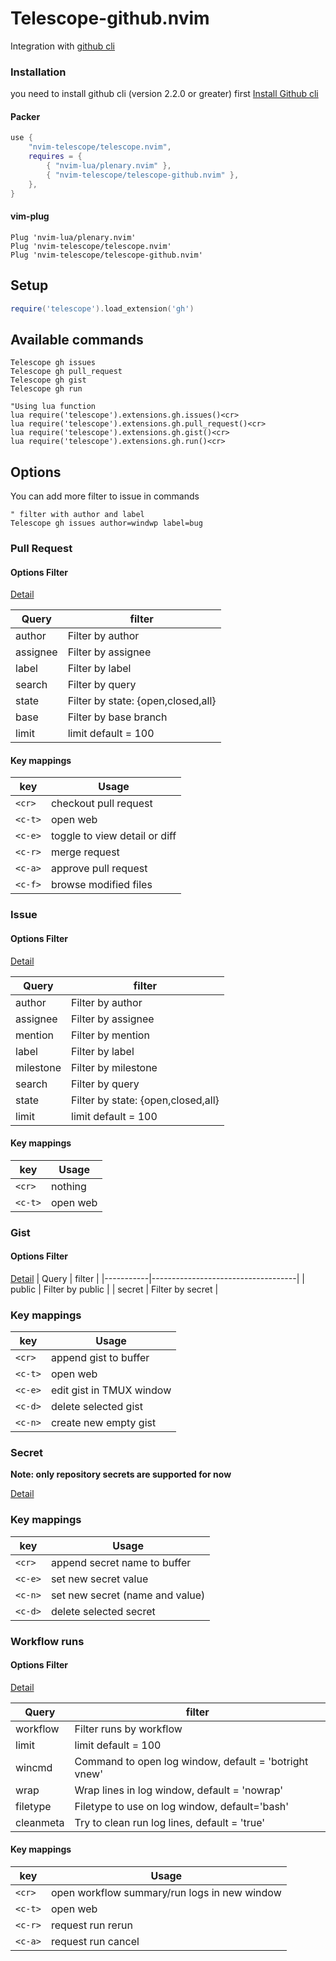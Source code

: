 # Telescope-github.nvim
Integration with [github cli](https://cli.github.com/)

### Installation
you need to install github cli (version 2.2.0 or greater) first
[Install Github cli](https://github.com/cli/cli#installation)

#### Packer
```lua
use {
    "nvim-telescope/telescope.nvim",
    requires = {
        { "nvim-lua/plenary.nvim" },
        { "nvim-telescope/telescope-github.nvim" },
    },
}

```

#### vim-plug
```viml
Plug 'nvim-lua/plenary.nvim'
Plug 'nvim-telescope/telescope.nvim'
Plug 'nvim-telescope/telescope-github.nvim'

```
## Setup

``` lua
require('telescope').load_extension('gh')

```

## Available commands
```viml
Telescope gh issues
Telescope gh pull_request
Telescope gh gist
Telescope gh run

"Using lua function
lua require('telescope').extensions.gh.issues()<cr>
lua require('telescope').extensions.gh.pull_request()<cr>
lua require('telescope').extensions.gh.gist()<cr>
lua require('telescope').extensions.gh.run()<cr>

```

## Options

You can add more filter to issue in commands

```viml
" filter with author and label
Telescope gh issues author=windwp label=bug
```

### Pull Request
#### Options Filter
[Detail](https://cli.github.com/manual/gh_pr_list)

| Query     | filter                             |
|-----------|------------------------------------|
| author    | Filter by author                   |
| assignee  | Filter by assignee                 |
| label     | Filter by label                    |
| search    | Filter by query                    |
| state     | Filter by state: {open,closed,all} |
| base      | Filter by base branch              |
| limit     | limit default = 100                |

#### Key mappings

| key     | Usage                         |
|---------|-------------------------------|
| `<cr>`  | checkout pull request         |
| `<c-t>` | open web                      |
| `<c-e>` | toggle to view detail or diff |
| `<c-r>` | merge request                 |
| `<c-a>` | approve pull request          |
| `<c-f>` | browse modified files         |

### Issue

#### Options Filter
[Detail](https://cli.github.com/manual/gh_issue_list)

| Query     | filter                             |
|-----------|------------------------------------|
| author    | Filter by author                   |
| assignee  | Filter by assignee                 |
| mention   | Filter by mention                  |
| label     | Filter by label                    |
| milestone | Filter by milestone                |
| search    | Filter by query                    |
| state     | Filter by state: {open,closed,all} |
| limit     | limit default = 100                |

#### Key mappings

| key     | Usage    |
|---------|----------|
| `<cr>`  | nothing  |
| `<c-t>` | open web |

### Gist
#### Options Filter

[Detail](https://cli.github.com/manual/gh_gist_list)
| Query     | filter                             |
|-----------|------------------------------------|
| public    | Filter by public                   |
| secret    | Filter by secret                   |

### Key mappings
| key     | Usage                    |
|---------|--------------------------|
| `<cr>`  | append gist to buffer    |
| `<c-t>` | open web                 |
| `<c-e>` | edit gist in TMUX window |
| `<c-d>` | delete selected gist     |
| `<c-n>` | create new empty gist    |

### Secret

**Note: only repository secrets are supported for now**

[Detail](https://cli.github.com/manual/gh_secret_list)

### Key mappings
| key     | Usage                           |
|---------|---------------------------------|
| `<cr>`  | append secret name to buffer    |
| `<c-e>` | set new secret value            |
| `<c-n>` | set new secret (name and value) |
| `<c-d>` | delete selected secret          |

### Workflow runs
#### Options Filter
[Detail](https://cli.github.com/manual/gh_run_list)

| Query     | filter                                                |
|-----------|-------------------------------------------------------|
| workflow  | Filter runs by workflow                               |
| limit     | limit default = 100                                   |
| wincmd    | Command to open log window, default = 'botright vnew' |
| wrap      | Wrap lines in log window, default = 'nowrap'          |
| filetype  | Filetype to use on log window, default='bash'         |
| cleanmeta | Try to clean run log lines, default = 'true'          |

#### Key mappings

| key     | Usage                                        |
|---------|----------------------------------------------|
| `<cr>`  | open workflow summary/run logs in new window |
| `<c-t>` | open web                                     |
| `<c-r>` | request run rerun                            |
| `<c-a>` | request run cancel                           |
